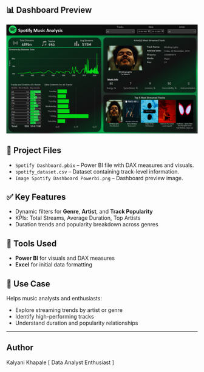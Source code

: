 ## 📊 Dashboard Preview

![Spotify Dashboard](https://github.com/Kalyanikhapale/Spotify-Dashboard/blob/main/Image%20Spotify%20Dashboard%20Powerbi.png)

## 📁 Project Files
- `Spotify Dashboard.pbix` – Power BI file with DAX measures and visuals.
- `spotify_dataset.csv` – Dataset containing track-level information.
- `Image Spotify Dashboard Powerbi.png` – Dashboard preview image.

## ✅ Key Features
- Dynamic filters for **Genre**, **Artist**, and **Track Popularity**
- KPIs: Total Streams, Average Duration, Top Artists
- Duration trends and popularity breakdown across genres

## 🔧 Tools Used
- **Power BI** for visuals and DAX measures  
- **Excel** for initial data formatting

## 📌 Use Case
Helps music analysts and enthusiasts:
- Explore streaming trends by artist or genre
- Identify high-performing tracks
- Understand duration and popularity relationships

-------
## Author
Kalyani Khapale
[ Data Analyst Enthusiast ]
